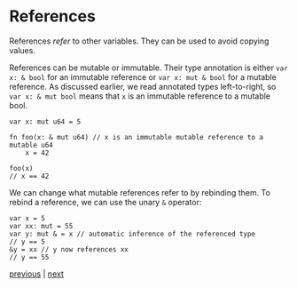 # References
References *refer* to other variables. They can be used to avoid copying values.

References can be mutable or immutable. Their type annotation is either
`var x: & bool` for an immutable reference or `var x: mut & bool` for a mutable reference.
As discussed earlier, we read annotated types left-to-right, so `var x: & mut bool` means that `x` is an immutable reference to a mutable bool.
```
var x: mut u64 = 5

fn foo(x: & mut u64) // x is an immutable mutable reference to a mutable u64
	x = 42

foo(x)
// x == 42
```

We can change what mutable references refer to by rebinding them.
To rebind a reference, we can use the unary `&` operator:
```
var x = 5
var xx: mut = 55
var y: mut & = x // automatic inference of the referenced type
// y == 5
&y = xx // y now references xx
// y == 55
```

[previous](02.07.chaining.md) | [next](02.09.literals_and_expressions.md)
